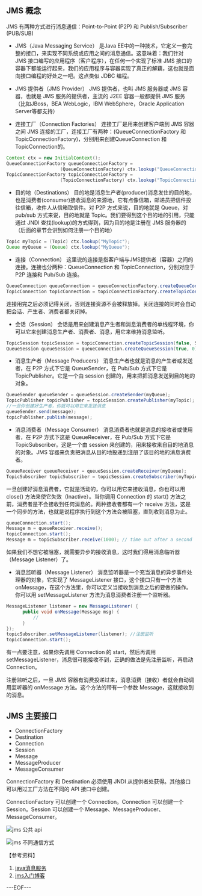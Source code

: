 ## JMS 概念

JMS 有两种方式进行消息通信：Point-to-Point (P2P) 和 Publish/Subscriber (PUB/SUB)

- JMS（Java Messaging Service）
是Java EE中的一种技术，它定义一套完整的接口，来实现不同系统或应用之间的消息通信。这意味着：我们针对 JMS 接口编写的应用程序（客户程序），在任何一个实现了标准 JMS 接口的容器下都能运行起来，我们的应用程序与容器实现了真正的解藕，这也就是面向接口编程的好处之一吧。这点类似 JDBC 编程。

- JMS 提供者（JMS Provider）
JMS 提供者，也叫 JMS 服务器或 JMS 容器，也就是 JMS 服务的提供者，主流的 J2EE 容器一般都提供 JMS 服务（比如JBoss，BEA WebLogic，IBM WebSphere，Oracle Application Server等都支持）

- 连接工厂（Connection Factories）
连接工厂是用来创建客户端到 JMS 容器之间 JMS 连接的工厂，连接工厂有两种：(QueueConnectionFactory 和 TopicConnectionFactory)，分别用来创建QueueConnection 和 TopicConnection的。

```java
Context ctx = new InitialContext();
QueueConnectionFactory queueConnectionFactory = 
                    (QueueConnectionFactory) ctx.lookup("QueueConnectionFactory");
TopicConnectionFactory topicConnectionFactory = 
                    (TopicConnectionFactory) ctx.lookup("TopicConnectionFactory");
```

- 目的地（Destinations）
目的地是消息生产者(producer)消息发住的目的地，也是消费者(consumer)接收消息的来源地，它有点像信箱，邮递员把信件投往信箱，收件人从信箱取信件。对 P2P 方式来说，目的地就是 Queue，对 pub/sub 方式来说，目的地就是 Topic。我们要得到这个目的地的引用，只能通过 JNDI 查找(lookup)的方式得到，因为目的地是注册在 JMS 服务器的（后面的章节会讲到如何注册一个目的地）

```java
Topic myTopic = (Topic) ctx.lookup("MyTopic");
Queue myQueue = (Queue) ctx.lookup("MyQueue");
```

- 连接（Connection）
这里说的连接是指客户端与JMS提供者（容器）之间的连接。连接也分两种：QueueConnection 和 TopicConnection，分别对应于 P2P 连接和 Pub/Sub 连接。

```java
QueueConnection queueConnection = queueConnectionFactory.createQueueConnection();
TopicConnection topicConnection = topicConnectionFactory.createTopicConnection();
```

连接用完之后必须记得关闭，否则连接资源不会被释放掉。关闭连接的同时会自动把会话、产生者、消费者都关闭掉。

- 会话（Session）
会话是用来创建消息产生者和消息消费者的单线程环境，你可以它来创建消息生产者、消费者、消息，用它来维持消息监听。

```java
TopicSession topicSession = topicConnection.createTopicSession(false, Session.AUTO_ACKNOWLEDGE);
QueueSession queueSession = queueConnection.createQueueSession(true, 0);
```

- 消息生产者（Message Producers）
消息生产者也就是消息的产生者或发送者，在 P2P 方式下它是 QueueSender，在 Pub/Sub 方式下它是 TopicPublisher。它是一个由 session 创建的，用来把把消息发送到目的地的对象。

```java
QueueSender queueSender = queueSession.createSender(myQueue);
TopicPublisher topicPublisher = topicSession.createPublisher(myTopic);
//一旦你创建好生产者，你就可以用它来发送消息
queueSender.send(message);
topicPublisher.publish(message);
```

- 消息消费者（Message Consumer）
消息消费者也就是消息的接收者或使用者，在 P2P 方式下这是 QueueReceiver，在 Pub/Sub 方式下它是 TopicSubscriber。这是一个由 session 来创建的，用来接收来自目的地消息的对象。JMS 容器来负责把消息从目的地投递到注册了该目的地的消息消费者。

```java
QueueReceiver queueReceiver = queueSession.createReceiver(myQueue);
TopicSubscriber topicSubscriber = topicSession.createSubscriber(myTopic);
```

一旦创建好消息消费者，它就是活动的，你可以用它来接收消息，你也可以用 close() 方法来使它失效（Inactive）。当你调用 Connection 的 start() 方法之前，消费者是不会接收到任何消息的。两种接收者都有一个 receive 方法，这是一个同步的方法，也就是说程序执行到这个方法会被阻塞，直到收到消息为止。

```java
queueConnection.start();
Message m = queueReceiver.receive();
topicConnection.start();
Message m = topicSubscriber.receive(1000); // time out after a second
```

如果我们不想它被阻塞，就需要异步的接收消息，这时我们得用消息临听器（Message Listener）了。

-  消息监听器（Message Listener）
消息监听器是一个充当消息的异步事件处理器的对象，它实现了 MessageListener 接口，这个接口只有一个方法 onMessage，在这个方法里，你可以定义当接收到消息之后的要做的操作。你可以用 setMessageListener 方法为消息消费者注册一个监听器。

```java
MessageListener listener = new MessageListener( {
      public void onMessage(Message msg) {
          //
      }
});
topicSubscriber.setMessageListener(listener); //注册监听
topicConnection.start();
```

有一点要注意，如果你先调用 Connection 的 start，然后再调用 setMessageListener，消息很可能接收不到，正确的做法是先注册监听，再启动 Connection。

注册监听之后，一旦 JMS 容器有消费投递过来，消息消费（接收）者就会自动调用监听器的 onMessage 方法。这个方法的带有一个参数 Message，这就接收到的消息。

## JMS 主要接口

- ConnectionFactory
- Destination
- Connection
- Session
- Message
- MessageProducer
- MessageConsumer

ConnectionFactory  和 Destination 必须使用 JNDI 从提供者处获得。其他接口可以用过工厂方法在不同的 API 接口中创建。

ConnectionFactory 可以创建一个 Connection。Connection 可以创建一个 Session。Session 可以创建一个 Message、MessageProducer、MessageConsumer。

![jms 公共 api](http://renchx.com/public/images/jms1.png)

![jms 不同通信方式](http://renchx.com/public/images/jms2.png)

【参考资料】

1. [java消息服务](http://book.douban.com/subject/4210586/)
2. [jms入门博客](http://www.cnblogs.com/jjj250/archive/2012/08/08/2628552.html)

---EOF---

